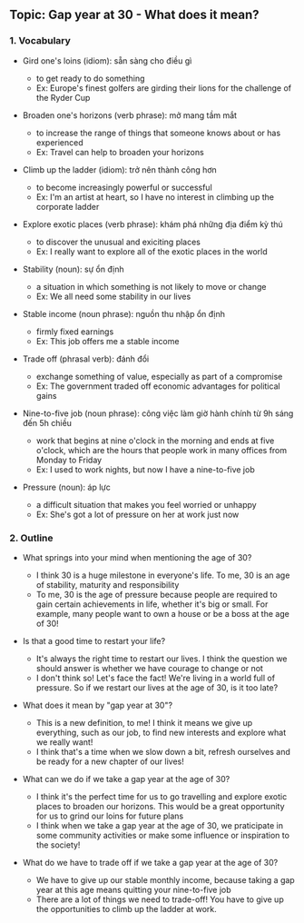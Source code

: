 ## Topic: Gap year at 30 - What does it mean?

### 1. Vocabulary
- Gird one's loins (idiom): sẵn sàng cho điều gì
  + to get ready to do something
  + Ex: Europe's finest golfers are girding their lions for the challenge of the Ryder Cup

- Broaden one's horizons (verb phrase): mở mang tầm mắt
  + to increase the range of things that someone knows about or has experienced
  + Ex: Travel can help to broaden your horizons

- Climb up the ladder (idiom): trở nên thành công hơn
  + to become increasingly powerful or successful
  + Ex: I'm an artist at heart, so I have no interest in climbing up the corporate ladder

- Explore exotic places (verb phrase): khám phá những địa điểm kỳ thú
  + to discover the unusual and exiciting places
  + Ex: I really want to explore all of the exotic places in the world

- Stability (noun): sự ổn định
  + a situation in which something is not likely to move or change
  + Ex: We all need some stability in our lives

- Stable income (noun phrase): nguồn thu nhập ổn định
  + firmly fixed earnings
  + Ex: This job offers me a stable income

- Trade off (phrasal verb): đánh đổi
  + exchange something of value, especially as part of a compromise
  + Ex: The government traded off economic advantages for political gains

- Nine-to-five job (noun phrase): công việc làm giờ hành chính từ 9h sáng đến 5h chiều
  + work that begins at nine o'clock in the morning and ends at five o'clock, which are the hours that people work in many offices from Monday to Friday
  + Ex: I used to work nights, but now I have a nine-to-five job

- Pressure (noun): áp lực
  + a difficult situation that makes you feel worried or unhappy
  + Ex: She's got a lot of pressure on her at work just now

### 2. Outline
- What springs into your mind when mentioning the age of 30?
  + I think 30 is a huge milestone in everyone's life. To me, 30 is an age of stability, maturity and responsibility
  + To me, 30 is the age of pressure because people are required to gain certain achievements in life, whether it's big or small. For example, many people want to own a house or be a boss at the age of 30!

- Is that a good time to restart your life?
  + It's always the right time to restart our lives. I think the question we should answer is whether we have courage to change or not
  + I don't think so! Let's face the fact! We're living in a world full of pressure. So if we restart our lives at the age of 30, is it too late?

- What does it mean by "gap year at 30"?
  + This is a new definition, to me! I think it means we give up everything, such as our job, to find new interests and explore what we really want!
  + I think that's a time when we slow down a bit, refresh ourselves and be ready for a new chapter of our lives!

- What can we do if we take a gap year at the age of 30?
  + I think it's the perfect time for us to go travelling and explore exotic places to broaden our horizons. This would be a great opportunity for us to grind our loins for future plans
  + I think when we take a gap year at the age of 30, we praticipate in some community activities or make some influence or inspiration to the society!

- What do we have to trade off if we take a gap year at the age of 30?
  + We have to give up our stable monthly income, because taking a gap year at this age means quitting your nine-to-five job
  + There are a lot of things we need to trade-off! You have to give up the opportunities to climb up the ladder at work.